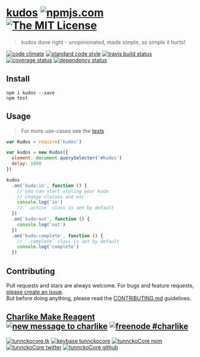 # [kudos][author-www-url] [![npmjs.com][npmjs-img]][npmjs-url] [![The MIT License][license-img]][license-url] 

> kudos done right - unopinionated, made simple, so simple it hurts!

[![code climate][codeclimate-img]][codeclimate-url] [![standard code style][standard-img]][standard-url] [![travis build status][travis-img]][travis-url] [![coverage status][coveralls-img]][coveralls-url] [![dependency status][david-img]][david-url]


## Install
```
npm i kudos --save
npm test
```


## Usage
> For more use-cases see the [tests](./test.js)

```js
var Kudos = require('kudos')

var kudos = new Kudos({
  element: document.querySelector('#kudos')
  delay: 1000
})

kudos
  .on('kudo:in', function () {
    // you can start styling your kudo
    // change classes and etc
    console.log('in')
    // `.active` class is set by default
  })
  .on('kudo:out', function () {
    console.log('out')
  })
  .on('kudo:complete', function () {
    // `.complete` class is set by default
    console.log('complete')
  })
```


## Contributing
Pull requests and stars are always welcome. For bugs and feature requests, [please create an issue](https://github.com/tunnckoCore/kudos/issues/new).  
But before doing anything, please read the [CONTRIBUTING.md](./CONTRIBUTING.md) guidelines.


## [Charlike Make Reagent](http://j.mp/1stW47C) [![new message to charlike][new-message-img]][new-message-url] [![freenode #charlike][freenode-img]][freenode-url]

[![tunnckocore.tk][author-www-img]][author-www-url] [![keybase tunnckocore][keybase-img]][keybase-url] [![tunnckoCore npm][author-npm-img]][author-npm-url] [![tunnckoCore twitter][author-twitter-img]][author-twitter-url] [![tunnckoCore github][author-github-img]][author-github-url]


[npmjs-url]: https://www.npmjs.com/package/kudos
[npmjs-img]: https://img.shields.io/npm/v/kudos.svg?label=kudos

[license-url]: https://github.com/tunnckoCore/kudos/blob/master/LICENSE.md
[license-img]: https://img.shields.io/badge/license-MIT-blue.svg


[codeclimate-url]: https://codeclimate.com/github/tunnckoCore/kudos
[codeclimate-img]: https://img.shields.io/codeclimate/github/tunnckoCore/kudos.svg

[travis-url]: https://travis-ci.org/tunnckoCore/kudos
[travis-img]: https://img.shields.io/travis/tunnckoCore/kudos.svg

[coveralls-url]: https://coveralls.io/r/tunnckoCore/kudos
[coveralls-img]: https://img.shields.io/coveralls/tunnckoCore/kudos.svg

[david-url]: https://david-dm.org/tunnckoCore/kudos
[david-img]: https://img.shields.io/david/tunnckoCore/kudos.svg

[standard-url]: https://github.com/feross/standard
[standard-img]: https://img.shields.io/badge/code%20style-standard-brightgreen.svg


[author-www-url]: http://www.tunnckocore.tk
[author-www-img]: https://img.shields.io/badge/www-tunnckocore.tk-fe7d37.svg

[keybase-url]: https://keybase.io/tunnckocore
[keybase-img]: https://img.shields.io/badge/keybase-tunnckocore-8a7967.svg

[author-npm-url]: https://www.npmjs.com/~tunnckocore
[author-npm-img]: https://img.shields.io/badge/npm-~tunnckocore-cb3837.svg

[author-twitter-url]: https://twitter.com/tunnckoCore
[author-twitter-img]: https://img.shields.io/badge/twitter-@tunnckoCore-55acee.svg

[author-github-url]: https://github.com/tunnckoCore
[author-github-img]: https://img.shields.io/badge/github-@tunnckoCore-4183c4.svg

[freenode-url]: http://webchat.freenode.net/?channels=charlike
[freenode-img]: https://img.shields.io/badge/freenode-%23charlike-5654a4.svg

[new-message-url]: https://github.com/tunnckoCore/messages
[new-message-img]: https://img.shields.io/badge/ask%20me-anything-green.svg